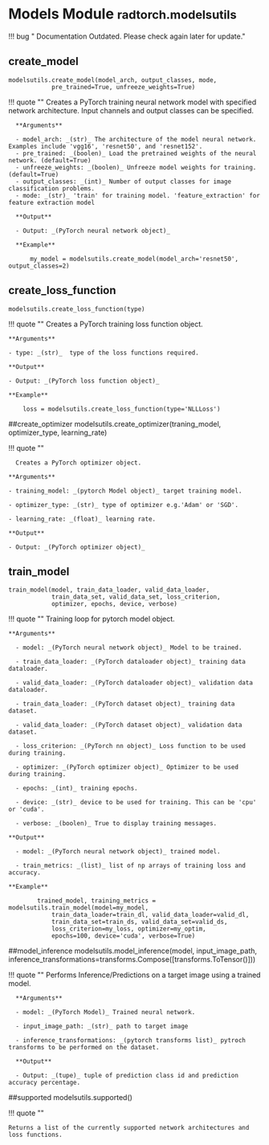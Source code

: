 # Models Module <small> radtorch.modelsutils </small>


!!! bug " Documentation Outdated. Please check again later for update."

## create_model
    modelsutils.create_model(model_arch, output_classes, mode,
                pre_trained=True, unfreeze_weights=True)

!!! quote ""
      Creates a PyTorch training neural network model with specified network architecture. Input channels and output classes can be specified.

      **Arguments**

      - model_arch: _(str)_ The architecture of the model neural network. Examples include 'vgg16', 'resnet50', and 'resnet152'.
      - pre_trained: _(boolen)_ Load the pretrained weights of the neural network. (default=True)
      - unfreeze_weights: _(boolen)_ Unfreeze model weights for training.(default=True)
      - output_classes: _(int)_ Number of output classes for image classification problems.
      - mode: _(str)_ 'train' for training model. 'feature_extraction' for feature extraction model

      **Output**

      - Output: _(PyTorch neural network object)_

      **Example**

          my_model = modelsutils.create_model(model_arch='resnet50', output_classes=2)





## create_loss_function
    modelsutils.create_loss_function(type)

!!! quote ""
      Creates a PyTorch training loss function object.

    **Arguments**

    - type: _(str)_  type of the loss functions required.

    **Output**

    - Output: _(PyTorch loss function object)_

    **Example**

        loss = modelsutils.create_loss_function(type='NLLLoss')





##create_optimizer
    modelsutils.create_optimizer(traning_model, optimizer_type, learning_rate)

!!! quote ""

      Creates a PyTorch optimizer object.

    **Arguments**   

    - training_model: _(pytorch Model object)_ target training model.

    - optimizer_type: _(str)_ type of optimizer e.g.'Adam' or 'SGD'.

    - learning_rate: _(float)_ learning rate.

    **Output**

    - Output: _(PyTorch optimizer object)_




## train_model
    train_model(model, train_data_loader, valid_data_loader,
                train_data_set, valid_data_set, loss_criterion,
                optimizer, epochs, device, verbose)

!!! quote ""
      Training loop for pytorch model object.


    **Arguments**   

      - model: _(PyTorch neural network object)_ Model to be trained.

      - train_data_loader: _(PyTorch dataloader object)_ training data dataloader.

      - valid_data_loader: _(PyTorch dataloader object)_ validation data dataloader.

      - train_data_loader: _(PyTorch dataset object)_ training data dataset.

      - valid_data_loader: _(PyTorch dataset object)_ validation data dataset.

      - loss_criterion: _(PyTorch nn object)_ Loss function to be used during training.

      - optimizer: _(PyTorch optimizer object)_ Optimizer to be used during training.

      - epochs: _(int)_ training epochs.

      - device: _(str)_ device to be used for training. This can be 'cpu' or 'cuda'.

      - verbose: _(boolen)_ True to display training messages.

    **Output**

      - model: _(PyTorch neural network object)_ trained model.

      - train_metrics: _(list)_ list of np arrays of training loss and accuracy.

    **Example**

            trained_model, training_metrics = modelsutils.train_model(model=my_model,
                train_data_loader=train_dl, valid_data_loader=valid_dl,
                train_data_set=train_ds, valid_data_set=valid_ds,
                loss_criterion=my_loss, optimizer=my_optim,
                epochs=100, device='cuda', verbose=True)



##model_inference
    modelsutils.model_inference(model, input_image_path,
      inference_transformations=transforms.Compose([transforms.ToTensor()]))

!!! quote ""
      Performs Inference/Predictions on a target image using a trained model.

      **Arguments**

      - model: _(PyTorch Model)_ Trained neural network.

      - input_image_path: _(str)_ path to target image

      - inference_transformations: _(pytorch transforms list)_ pytroch transforms to be performed on the dataset.

      **Output**

      - Output: _(tupe)_ tuple of prediction class id and prediction accuracy percentage.



##supported
      modelsutils.supported()

!!! quote ""

    Returns a list of the currently supported network architectures and loss functions.
